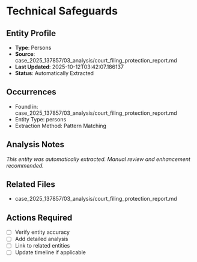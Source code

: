 # Technical Safeguards

## Entity Profile
- **Type**: Persons
- **Source**: case_2025_137857/03_analysis/court_filing_protection_report.md
- **Last Updated**: 2025-10-12T03:42:07.186137
- **Status**: Automatically Extracted

## Occurrences
- Found in: case_2025_137857/03_analysis/court_filing_protection_report.md
- Entity Type: persons
- Extraction Method: Pattern Matching

## Analysis Notes
*This entity was automatically extracted. Manual review and enhancement recommended.*

## Related Files
- case_2025_137857/03_analysis/court_filing_protection_report.md

## Actions Required
- [ ] Verify entity accuracy
- [ ] Add detailed analysis
- [ ] Link to related entities
- [ ] Update timeline if applicable
